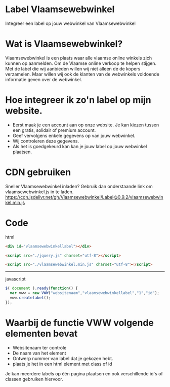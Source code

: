 # Label Vlaamsewebwinkel
Integreer een label op jouw webwinkel van Vlaamsewebwinkel

# Wat is Vlaamsewebwinkel?
Vlaamsewebwinkel is een plaats waar alle vlaamse online winkels zich kunnen op aanmelden. Om de Vlaamse online verkoop te helpen stijgen. Met de label die wij aanbieden willen wij niet alleen de de kopers verzamelen. Maar willen wij ook de klanten van de webwinkels voldoende informatie geven over de webwinkel.

# Hoe integreer ik zo'n label op mijn website.
- Eerst maak je een account aan op onze website.
  Je kan kiezen tussen een gratis, solidair of premium account.
- Geef vervolgens enkele gegevens op van jouw webwinkel.
- Wij controleren deze gegevens.
- Als het is goedgekeurd kan kan je jouw label op jouw webwinkel plaatsen.

# CDN gebruiken
Sneller Vlaamsewebwinkel inladen?
Gebruik dan onderstaande link om vlaamsewebwinkel.js in te laden.
https://cdn.jsdelivr.net/gh/Vlaamsewebwinkel/Label@0.9.2/vlaamsewebwinkel.min.js

# Code

html
```html
<div id="vlaamsewebwinkellabel"></div>
```
```html
<script src="./jquery.js" charset="utf-8"></script>
```
```html
<script src="./vlaamsewebwinkel.min.js" charset="utf-8"></script>
```
****

javascript
```javascript
$( document ).ready(function() {
  var vww = new VWW("websitenaam","vlaamsewebwinkellabel","1","id");
  vww.createlabel();
});
```

# Waarbij de functie VWW volgende elementen bevat
* Websitenaam ter controle
* De naam van het element
* Ontwerp nummer van label dat je gekozen hebt.
* plaats je het in een html element met class of id

Je kan meerdere labels op één pagina plaatsen en ook verschillende id's of classen gebruiken hiervoor.
